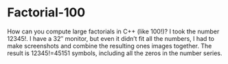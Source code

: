 # Factorial-100
How can you compute large factorials in C++ (like 100!)? I took the number 12345!. I have a 32″ monitor, but even it didn’t fit all the numbers, I had to make screenshots and combine the resulting ones images together. The result is 12345!=45151 symbols, including all the zeros in the number series.
